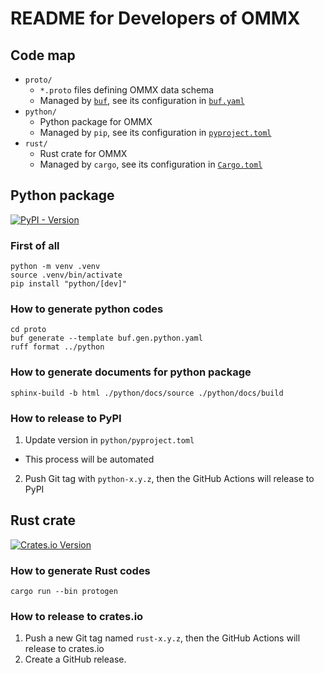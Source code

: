 README for Developers of OMMX
==============================

## Code map

- `proto/`
  - `*.proto` files defining OMMX data schema
  - Managed by [`buf`](https://buf.build/docs/introduction), see its configuration in [`buf.yaml`](./proto/buf.yaml)
- `python/`
  - Python package for OMMX
  - Managed by `pip`, see its configuration in [`pyproject.toml`](./python//pyproject.toml)
- `rust/`
  - Rust crate for OMMX
  - Managed by `cargo`, see its configuration in [`Cargo.toml`](./rust/Cargo.toml)

## Python package
[![PyPI - Version](https://img.shields.io/pypi/v/ommx)](https://pypi.org/project/ommx/)

### First of all
```shell
python -m venv .venv
source .venv/bin/activate
pip install "python/[dev]"
```

### How to generate python codes
```shell
cd proto
buf generate --template buf.gen.python.yaml
ruff format ../python
```

### How to generate documents for python package
```shell
sphinx-build -b html ./python/docs/source ./python/docs/build
```

### How to release to PyPI

1. Update version in `python/pyproject.toml`
  - This process will be automated
2. Push Git tag with `python-x.y.z`, then the GitHub Actions will release to PyPI

## Rust crate
[![Crates.io Version](https://img.shields.io/crates/v/ommx)](https://crates.io/crates/ommx)

### How to generate Rust codes

```shell
cargo run --bin protogen
```

### How to release to crates.io

1. Push a new Git tag named `rust-x.y.z`, then the GitHub Actions will release to crates.io
2. Create a GitHub release.
